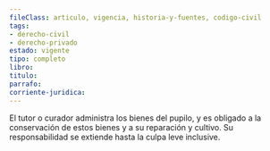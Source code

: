 ```yaml
---
fileClass: articulo, vigencia, historia-y-fuentes, codigo-civil
tags:
- derecho-civil
- derecho-privado
estado: vigente
tipo: completo
libro:
titulo:
parrafo:
corriente-juridica:
---
```

El tutor o curador administra los bienes del pupilo, y es obligado a la conservación de estos bienes y a su reparación y cultivo. Su responsabilidad se extiende hasta la culpa leve inclusive.